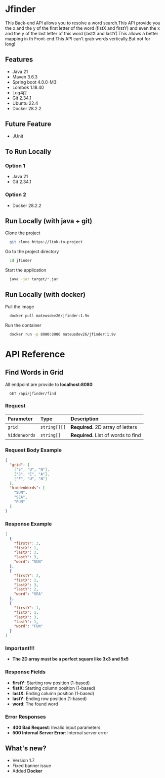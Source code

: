 
# Jfinder

This Back-end API allows you to resolve a word search.This API provide you the x and the y of the first letter of the word (fistX and firstY) and even the x and the y of the last letter of this word (lastX and lastY).This allows a better mapping in th Front-end.This API can't grab words vertically.But not for long!



## Features

- Java 21
- Maven 3.6.3
- Spring boot 4.0.0-M3
- Lombok 1.18.40
- Log4j2
- Git 2.34.1
- Ubuntu 22.4
- Docker 28.2.2

## Future Feature

- JUnit

## To Run Locally

### Option 1
- Java 21
- Git 2.34.1
### Option 2
- Docker 28.2.2

## Run Locally (with java + git)

Clone the project

```bash
  git clone https://link-to-project
```

Go to the project directory

```bash
  cd jfinder
```
Start the application

```bash
  java -jar target/*.jar
```

## Run Locally (with docker)

Pull the image

```bash
  docker pull mateusdev26/jfinder:1.9v
```

Run the container
```bash
  docker run -p 8080:8080 mateusdev26/jfinder:1.9v
```

# API Reference

## Find Words in Grid
All endpoint are provide to **localhost:8080**
```http
  GET /api/jfinder/find
```

### Request

| Parameter | Type | Description |
| :-------- | :------- | :------------------------- |
| `grid` | `string[][]` | **Required**. 2D array of letters |
| `hiddenWords` | `string[]` | **Required**. List of words to find |

### Request Body Example
```json
{
  "grid": [
    ["S", "U", "N"],
    ["S", "E", "A"],
    ["F", "U", "N"]
  ],
  "hiddenWords": [
    "SUN",
    "SEA",
    "FUN"
  ]
}
```

### Response Example
```json
[
  {
    "firstY": 3,
    "fistX": 1,
    "lastX": 3,
    "lastY": 3,
    "word": "SUN"
  },
  {
    "firstY": 2,
    "fistX": 1,
    "lastX": 3,
    "lastY": 2,
    "word": "SEA"
  },
  {
    "firstY": 1,
    "fistX": 1,
    "lastX": 3,
    "lastY": 1,
    "word": "FUN"
  }
]
```
### Important!!!
- **The 2D array must be a perfect square like 3x3 and 5x5**


### Response Fields
- **firstY**: Starting row position (1-based)
- **fistX**: Starting column position (1-based)
- **lastX**: Ending column position (1-based)
- **lastY**: Ending row position (1-based)
- **word**: The found word

### Error Responses
- **400 Bad Request**: Invalid input parameters
- **500 Internal Server Error**: Internal server error

## What's new?
- Version 1.7
- Fixed banner issue
- Added **Docker**
